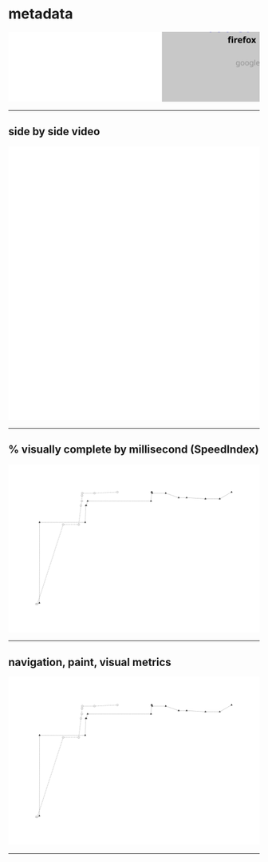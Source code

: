 
# metadata
![test and device metadata](../resources/2025-07-01-android-15-p8-botzsak_arukereso_hu_x_metadata.svg)

---

## side by side video
![side by side video of firefox by chrome](../resources/2025-07-01-android-15-p8-botzsak_arukereso_hu_x_video.svg)

---

## % visually complete by millisecond (SpeedIndex)
![line chart of percent visually complete via SpeedIndex metric](../resources/2025-07-01-android-15-p8-botzsak_arukereso_hu_line_graph.svg)

---

## navigation, paint, visual metrics
![line chart of percent visually complete via SpeedIndex metric](../resources/2025-07-01-android-15-p8-botzsak_arukereso_hu_line_graph.svg)

---

